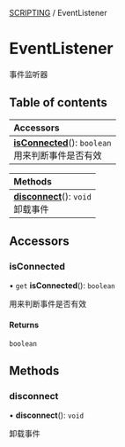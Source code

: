 [SCRIPTING](../groups/SCRIPTING.SCRIPTING.md) / EventListener

# EventListener <Badge type="tip" text="Class" /> <Score text="EventListener" />

事件监听器

## Table of contents

| Accessors |
| :-----|
| **[isConnected](Events.EventListener.md#isconnected)**(): `boolean` <br> 用来判断事件是否有效|

| Methods |
| :-----|
| **[disconnect](Events.EventListener.md#disconnect)**(): `void` <br> 卸载事件|

## Accessors

### isConnected <Score text="isConnected" /> 

• `get` **isConnected**(): `boolean`

用来判断事件是否有效

#### Returns

`boolean`

## Methods

### disconnect <Score text="disconnect" /> 

• **disconnect**(): `void` 

卸载事件



